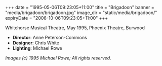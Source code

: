 +++
date = "1995-05-06T09:23:05+11:00"
title = "Brigadoon"
banner = "media/brigadoon/brigadoon.jpg"
image_dir = "static/media/brigadoon/"
expiryDate = "2006-10-06T09:23:05+11:00"
+++

Whitehorse Musical Theatre, May 1995, Phoenix Theatre, Burwood

 * __Director__: Anne Peterson-Commons
 * __Designer__: Chris White
 * __Lighting__: Michael Rowe

<!--more-->
 


_Images (c) 1995 Michael Rowe; All rights reserved._

